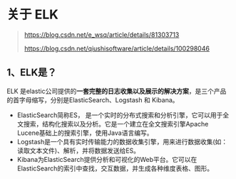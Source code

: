 # 关于 ELK

>  https://blog.csdn.net/e_wsq/article/details/81303713 
>
>  https://blog.csdn.net/qiushisoftware/article/details/100298046 

## 1、ELK是？

ELK 是elastic公司提供的**一套完整的日志收集以及展示的解决方案**，是三个产品的首字母缩写，分别是ElasticSearch、Logstash 和 Kibana。 

- ElasticSearch简称ES， 是一个实时的分布式搜索和分析引擎，它可以用于全文搜索，结构化搜索以及分析。它是一个建立在全文搜索引擎Apache Lucene基础上的搜索引擎，使用Java语言编写。
- Logstash是一个具有实时传输能力的数据收集引擎，用来进行数据收集(如：读取文本文件)、解析，并将数据发送给ES。
- Kibana为ElasticSearch提供分析和可视化的Web平台。它可以在ElasticSearch的索引中查找，交互数据，并生成各种维度表格、图形。